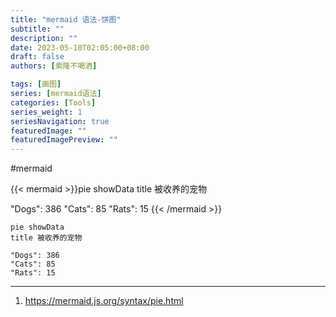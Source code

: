 ```yaml
---
title: "mermaid 语法-饼图"
subtitle: ""
description: ""
date: 2023-05-10T02:05:00+08:00
draft: false
authors: [索隆不喝酒]

tags: [画图]
series: [mermaid语法]
categories: [Tools]
series_weight: 1
seriesNavigation: true
featuredImage: ""
featuredImagePreview: ""
---
```

<!--more-->
#mermaid 


{{< mermaid >}}pie showData
title 被收养的宠物

"Dogs": 386
"Cats": 85
"Rats": 15
{{< /mermaid >}}

```text
pie showData
title 被收养的宠物

"Dogs": 386
"Cats": 85
"Rats": 15
```


---
1. https://mermaid.js.org/syntax/pie.html
